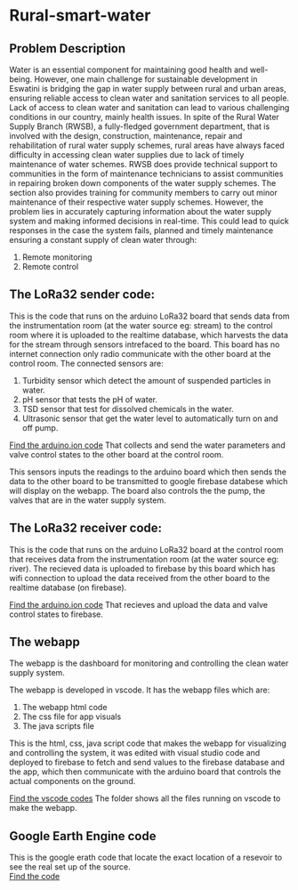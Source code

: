 # Rural-smart-water

## Problem Description
Water is an essential component for maintaining good health and well-being.
However, one main challenge for sustainable development in Eswatini is bridging the
gap in water supply between rural and urban areas, ensuring reliable access to clean
water and sanitation services to all people. Lack of access to clean water and
sanitation can lead to various challenging conditions in our country, mainly health
issues. In spite of the Rural Water Supply Branch (RWSB), a fully-fledged government
department, that is involved with the design, construction, maintenance, repair and
rehabilitation of rural water supply schemes, rural areas have always faced difficulty
in accessing clean water supplies due to lack of timely maintenance of water
schemes. RWSB does provide technical support to communities in the form of
maintenance technicians to assist communities in repairing broken down
components of the water supply schemes. The section also provides training for
community members to carry out minor maintenance of their respective water
supply schemes. However, the problem lies in accurately capturing information
about the water supply system and making informed decisions in real-time. This
could lead to quick responses in the case the system fails, planned and timely
maintenance ensuring a constant supply of clean water through:
1. Remote monitoring
2. Remote control


## The LoRa32 sender code:
This is the code that runs on the arduino LoRa32 board that sends data from the instrumentation room (at the water source eg: stream) to the control room where it is uploaded to the realtime database, which harvests the data for the stream through sensors intrefaced to the board. This board has no internet connection only radio communicate with the other board at the control room. The connected sensors are:

1. Turbidity sensor which detect the amount of suspended particles in water.
2. pH sensor that tests the pH of water.
3. TSD sensor that test for dissolved chemicals in the water.
4. Ultrasonic sensor that get the water level to automatically turn on and off pump.

[Find the arduino.ion code](https://github.com/minenhledlamini12/Rural-smart-water/tree/main/firebase-rural-smart-water) That collects and send the water parameters and valve control states to the other board at the control room.

This sensors inputs the readings to the arduino board which then sends the data to the other board to be transmitted to
google firebase databese which will display on the webapp. The board also controls the the pump, the valves that are in the water supply system.

## The LoRa32 receiver code:
This is the code that runs on the arduino LoRa32 board at the control room that receives data from the instrumentation room (at the water source eg: river). The recieved data is uploaded to firebase by this board which has wifi connection to upload the data received from the other board to the realtime database (on firebase). 

[Find the arduino.ion code](https://github.com/minenhledlamini12/Rural-smart-water/tree/main/firebase-rural-smart-water) That recieves and upload the data and valve control states to firebase.

## The webapp 
The webapp is the dashboard for monitoring and controlling the clean water supply system.

The webapp is developed in vscode. It has the webapp files which are:
1. The webapp html code
2. The css file for app visuals
3. The java scripts file


This is the html, css, java script code that makes the webapp for visualizing and controlling the system, it was edited with visual studio code and deployed to firebase to fetch and send values to the firebase database and the app, which then communicate with the arduino board that controls the actual components on the ground.



[Find the vscode codes](https://github.com/minenhledlamini12/Rural-smart-water/tree/main/firebase-rural-smart-water) The folder shows all the files running on vscode to make the webapp.

## Google Earth Engine code
This is the google erath code that locate the exact location of a resevoir to see the real set up of the source.  
[Find the code](https://github.com/minenhledlamini12/Rural-smart-water/blob/main/rural_smart_water_googleearth.py)


